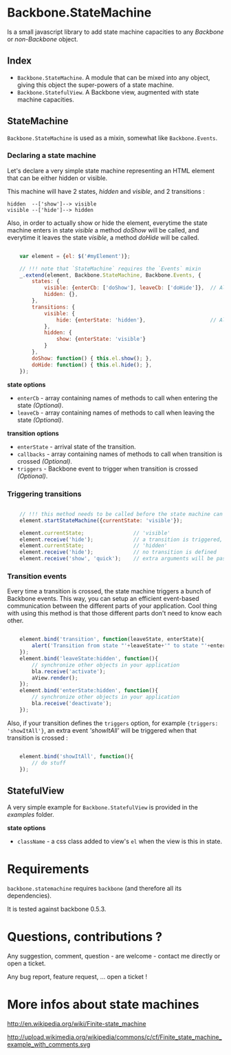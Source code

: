 Backbone.StateMachine
=======================

Is a small javascript library to add state machine capacities to any *Backbone* or *non-Backbone* object.


Index
-------
    
- ``Backbone.StateMachine``. A module that can be mixed into any object, giving this object the super-powers of a state machine.
- ``Backbone.StatefulView``. A Backbone view, augmented with state machine capacities. 


StateMachine
--------------

`Backbone.StateMachine` is used as a mixin, somewhat like `Backbone.Events`.


### Declaring a state machine ###########

Let's declare a very simple state machine representing an HTML element that can be either hidden or visible.

This machine will have 2 states, *hidden* and *visible*, and 2 transitions :

    hidden  --['show']--> visible
    visible --['hide']--> hidden

Also, in order to actually show or hide the element, everytime the state machine enters in state *visible* a method *doShow* will be called, and everytime it leaves the state *visible*, a method *doHide* will be called.

```javascript

    var element = {el: $('#myElement')};

    // !!! note that `StateMachine` requires the `Events` mixin
    _.extend(element, Backbone.StateMachine, Backbone.Events, {
        states: {
            visible: {enterCb: ['doShow'], leaveCb: ['doHide']},  // All options see: 'state options'
            hidden: {},
        },
        transitions: {
            visible: {
                hide: {enterState: 'hidden'},                     // All options see: 'transition options'
            },
            hidden: {
                show: {enterState: 'visible'}
            }
        },
        doShow: function() { this.el.show(); },
        doHide: function() { this.el.hide(); },
    });
```

**state options**

- `enterCb` - array containing names of methods to call when entering the state _(Optional)_.
- `leaveCb` - array containing names of methods to call when leaving the state _(Optional)_.

**transition options**

- `enterState` - arrival state of the transition.
- `callbacks` - array containing names of methods to call when transition is crossed _(Optional)_.
- `triggers` - Backbone event to trigger when transition is crossed _(Optional)_. 


### Triggering transitions ###########

```javascript

    // !!! this method needs to be called before the state machine can be used
    element.startStateMachine({currentState: 'visible'});

    element.currentState;                // 'visible'
    element.receive('hide');             // a transition is triggered, and an alert should open
    element.currentState;                // 'hidden'
    element.receive('hide');             // no transition is defined
    element.receive('show', 'quick');    // extra arguments will be passed to the callbacks
```


### Transition events ###########

Every time a transition is crossed, the state machine triggers a bunch of Backbone events. This way, you can setup an efficient event-based communication between the different parts of your application. Cool thing with using this method is that those different parts don't need to know each other.

```javascript

    element.bind('transition', function(leaveState, enterState){
        alert('Transition from state "'+leaveState+'" to state "'+enterState+'"');
    });
    element.bind('leaveState:hidden', function(){
        // synchronize other objects in your application
        bla.receive('activate');
        aView.render();
    });
    element.bind('enterState:hidden', function(){
        // synchronize other objects in your application
        bla.receive('deactivate');
    });
```

Also, if your transition defines the `triggers` option, for example `{triggers: 'showItAll'}`, an extra event *'showItAll'* will be triggered when that transition is crossed :

```javascript

    element.bind('showItAll', function(){
        // do stuff
    });
```


StatefulView
----------------

A very simple example for ``Backbone.StatefulView`` is provided in the *examples* folder.

**state options**

- `className` - a css class added to view's `el` when the view is this in state.


Requirements
=============

``backbone.statemachine`` requires ``backbone`` (and therefore all its dependencies).

It is tested against backbone 0.5.3.


Questions, contributions ?
==============================

Any suggestion, comment, question - are welcome - contact me directly or open a ticket.

Any bug report, feature request, ... open a ticket !


More infos about state machines
================================

http://en.wikipedia.org/wiki/Finite-state_machine

http://upload.wikimedia.org/wikipedia/commons/c/cf/Finite_state_machine_example_with_comments.svg
